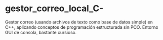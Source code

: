 # gestor_correo_local_C-
Gestor correo (usando archivos de texto como base de datos simple) en C++, aplicando conceptos de programación estructurada sin POO. Entorno GUI de consola, bastante cursioso.
